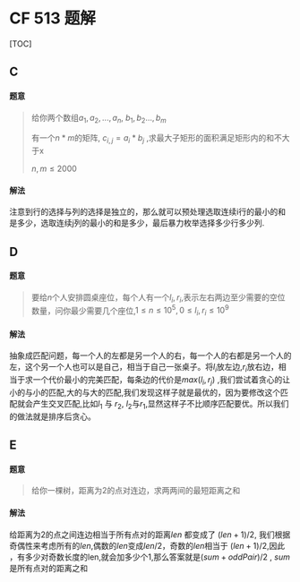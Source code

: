 # CF 513 题解

[TOC]

## C

#### 题意

> 给你两个数组$a_1,a_2,...,a_n$, $b_1,b_2...,b_m$
>
> 有一个$n*m$的矩阵, $c_{i,j} = a_i * b_j$ ,求最大子矩形的面积满足矩形内的和不大于x
>
> $n,m \le 2000$

#### 解法

注意到行的选择与列的选择是独立的，那么就可以预处理选取连续i行的最小的和是多少，选取连续j列的最小的和是多少，最后暴力枚举选择多少行多少列.

## D

#### 题意

>要给$n$个人安排圆桌座位，每个人有一个$l_i,r_i$,表示左右两边至少需要的空位数量，问你最少需要几个座位,$1\le n \le 10^5, 0 \le l_i, r_i \le 10^9$

#### 解法

抽象成匹配问题，每一个人的左都是另一个人的右，每一个人的右都是另一个人的左，这个另一个人也可以是自己，相当于自己一张桌子。将$l_i$放左边,$r_i$放右边，相当于求一个代价最小的完美匹配，每条边的代价是$max(l_i,r_j)$ ,我们尝试着贪心的让小的与小的匹配,大的与大的匹配,我们发现这样子就是最优的，因为要修改这个匹配就会产生交叉匹配,比如$l_1$ 与 $r_2$, $l_2$与$r_1$,显然这样子不比顺序匹配要优。所以我们的做法就是排序后贪心。

## E

#### 题意

> 给你一棵树，距离为2的点对连边，求两两间的最短距离之和

#### 解法

给距离为2的点之间连边相当于所有点对的距离$len$ 都变成了 $(len + 1)/2$, 我们根据奇偶性来考虑所有的$len$,偶数的$len$变成$len / 2$，奇数的$len$相当于 $(len + 1) / 2$,因此 ，有多少对奇数长度的len,就会加多少个1,那么答案就是$(sum+ oddPair) / 2$ , $sum$ 是所有点对的距离之和

